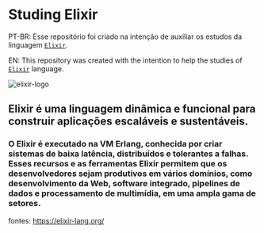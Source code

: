# Studing Elixir
PT-BR: Esse repositório foi criado na intenção de auxiliar os estudos da linguagem [```Elixir```](https://elixir-lang.org/).

EN: This repository was created with the intention to help the studies of [```Elixir```](https://elixir-lang.org/) language.

![elixir-logo](https://github.com/rafaelacorrea/studing_elixir/elixir-logo.png)

## Elixir é uma linguagem dinâmica e funcional para construir aplicações escaláveis ​​e sustentáveis. 

### O Elixir é executado na VM Erlang, conhecida por criar sistemas de baixa latência, distribuídos e tolerantes a falhas. Esses recursos e as ferramentas Elixir permitem que os desenvolvedores sejam produtivos em vários domínios, como desenvolvimento da Web, software integrado, pipelines de dados e processamento de multimídia, em uma ampla gama de setores.

fontes: https://elixir-lang.org/